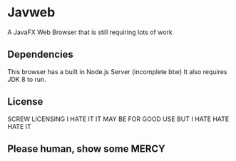 # Javweb
A JavaFX Web Browser that is still requiring lots of work
## Dependencies
This browser has a built in Node.js Server (incomplete btw)
It also requires JDK 8 to run.
## License
SCREW LICENSING I HATE IT IT MAY BE FOR GOOD USE BUT I HATE HATE HATE IT
## Please human, show some MERCY
